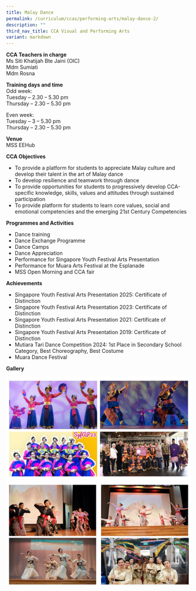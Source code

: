 ```yaml
---
title: Malay Dance
permalink: /curriculum/ccas/performing-arts/malay-dance-2/
description: ""
third_nav_title: CCA Visual and Performing Arts
variant: markdown
---
```

**CCA Teachers in charge** <br>
Ms Siti Khatijah Bte Jaini (OIC)<br>
Mdm Sumiati <br>
Mdm Rosna

**Training days and time**&nbsp;<br>
Odd week:<br>
Tuesday – 2.30 – 5.30 pm<br>
Thursday – 2.30 – 5.30 pm

Even week:<br>
Tuesday – 3 – 5.30 pm<br>
Thursday – 2.30 – 5.30 pm

**Venue**<br>
MSS EEHub

**CCA Objectives**

*   To provide a platform for students to appreciate Malay culture and develop their talent in the art of Malay dance
*   To develop resilience and teamwork through dance
*   To provide opportunities for students to progressively develop CCA-specific knowledge, skills, values and attitudes through sustained participation
*   To provide platform for students to learn core values, social and emotional competencies and the emerging 21st Century Competencies

**Programmes and Activities**

*   Dance training
*   Dance Exchange Programme
*   Dance Camps
*   Dance Appreciation
*   Performance for Singapore Youth Festival Arts Presentation
*   Performance for Muara Arts Festival at the Esplanade
*   MSS Open Morning and CCA fair

**Achievements**

*   Singapore Youth Festival Arts Presentation 2025: Certificate of Distinction
*   Singapore Youth Festival Arts Presentation 2023: Certificate of Distinction
*   Singapore Youth Festival Arts Presentation 2021: Certificate of Distinction
*   Singapore Youth Festival Arts Presentation 2019: Certificate of Distinction
*   Mutiara Tari Dance Competition 2024: 1st Place in Secondary School Category, Best Choreography, Best Costume
*   Muara Dance Festival

**Gallery**

![](/images/Slide1.jpg)
![](/images/Slide2.jpg)